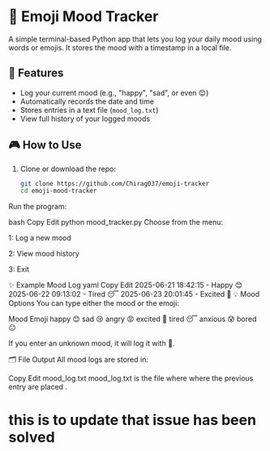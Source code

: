 
# 🧠 Emoji Mood Tracker

A simple terminal-based Python app that lets you log your daily mood using words or emojis. It stores the mood with a timestamp in a local file.

## 🚀 Features

- Log your current mood (e.g., "happy", "sad", or even 😊)
- Automatically records the date and time
- Stores entries in a text file (`mood_log.txt`)
- View full history of your logged moods

## 🎮 How to Use

1. Clone or download the repo:
   ```bash
   git clone https://github.com/Chirag037/emoji-tracker
   cd emoji-mood-tracker
Run the program:

bash
Copy
Edit
python mood_tracker.py
Choose from the menu:

1: Log a new mood

2: View mood history

3: Exit

✨ Example Mood Log
yaml
Copy
Edit
2025-06-21 18:42:15 - Happy 😊
2025-06-22 09:13:02 - Tired 😴
2025-06-23 20:01:45 - Excited 🤩
💡 Mood Options
You can type either the mood or the emoji:

Mood	Emoji
happy	😊
sad	😢
angry	😡
excited	🤩
tired	😴
anxious	😰
bored	😐

If you enter an unknown mood, it will log it with 🤔.

🗂 File Output
All mood logs are stored in:

Copy
Edit
mood_log.txt
mood_log.txt is the file where where the previous entry are placed .


# this is to update that issue has been solved
